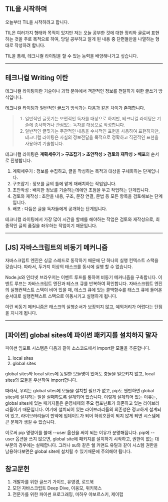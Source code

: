 
## TIL을 시작하며

오늘부터 TIL을 시작하려고 합니다. 

TIL은 여러가지 형태와 목적이 있지만 저는 오늘 공부한 것에 대한 정리와 글로써 표현하는 것을 주로 목적으로 하여, 당일 공부하고 알게 된 내용 중 단편들만을 나열하는 형태로 작성하려 합니다.

TIL을 통해, 테크니컬 라이팅을 할 수 있는 능력을 배양해나가고 싶습니다.

---

## 테크니컬 Writing 이란

테크니컬 라이팅이란 기술이나 과학 분야에서 객관적인 정보를 전달하기 위한 글쓰기 방식입니다.

테크니컬 라이팅과 일반적인 글쓰기 방식과는 다음과 같은 차이가 존재합니다.
>   1. 일반적인 글짓기는 보편적인 독자를 대상으로 하지만, 테크니컬 라이팅은 기술에 종사하거나 관심있는 독자를 대상으로 작성합니다.
>   2. 일반적인 글짓기는 주관적인 내용을 수사적인 표현을 사용하여 표현하지만, 테크니컬 라이팅은 사실의 정보전달을 목적으로 정확하고 직관적인 표현을 사용하여 기술합니다.

테크니컬 라이팅은 **계획세우기 > 구조잡기 > 초안작성 > 검토와 재작성 > 배포**의 순서로 진행합니다.

1. 계획세우기 : 정보를 수집하고, 글을 작성하는 목적과 대상을 구체화하는 단계입니다.
2. 구조잡기 : 정보를 글의 틀에 맡게 재배치하는 작업입니다.
3. 초안작성 : 배치한 정보를 기술하는데에만 초점을 두고 작업하는 단계입니다.
4. 검토와 재작성 : 초안을 내용, 구조, 문장 연결, 문법 등 모든 항목을 검토해보는 단계입니다.
5. 배포 : 다듬은 글을 독자들에게 공개하는 단계입니다.

테크니컬 라이팅에서 가장 많이 시간을 할얘를 해야하는 작업은 검토와 재작성으로, 최종적인 글의 품질을 좌우하는 작업이기 때문입니다.

---

## \[JS\] 자바스크립트의 비동기 메커니즘 

자바스크립트 엔진은 싱글 스레드로 동작하기 때문에 단 하나의 실행 컨텍스트 스택을 갖습니다. 따라서, 두가지 이상의 태스크를 동시에 실행 할 수 없습니다. 

Node.js와 인터넷 브라우저는 이벤트 루프를 통하여 비동기 메커니즘을 구축합니다. 이벤트 루프는 자바스크립트 엔진과 테스크 큐를 반복하여 확인합니다. 자바스크릡트 엔진의 실행컨텍스트 스택이 비어 있을 때, 테스크 큐에 있는 콜백함수를 태스크 큐에 들어온 순서대로 실행컨텍스트 스택으로 이동시키고 실행하게 됩니다. 

이런 비동기 메커니즘은 태스크의 실행순서가 보장되지 않고, 예외처리가 어렵다는 단점을 지니게 됩니다.

---

## \[파이썬\] global sites에 파이썬 패키지를 설치하지 말자

파이썬 임포트 시스템은 다음과 같이 소스코드에서 import한 모듈을 추론합니다.

1. local sites 
2. global sites

global sites와 local sites에 동일한 모듈명이 있어도 충돌을 일으키지 않고, local sites의 모듈을 우선하여 import합니다.

따라서, 우리는 global sites에 모듈을 설치할 필요가 없고, pip도 왠만하면 global sites에 설치하는 일을 실패하도록 설계되어 있습니다. 이렇게 설계되어 있는 이유는, global sites에 있는 패키지들은 운영체제의 주요 컴포넌트가 의존하고 있는 라이브러리들이기 때문입니다. 여기에 설치되어 있는 라이브러리들의 의존성은 정교하게 설계되어 있고, 라이브러리들이 만약에 업데이트가 되어 하위호환이 되지 않게 되면 시스템에 큰 문제가 생길 수 있습니다.

이로써 pip 명령어를 쓸때 --user 옵션을 써야 되는 이유가 분명해집니다. pip에 --user 옵션을 쓰지 않으면, global site에 패키지를 설치하기 시작하고, 권한이 없는 대부분의 경우에는 실패합니다. 그러나 su와 같은 쉘 커맨드 유틸과 같이 시스템 권한을 남용하다보면은 global site에 설치될 수 있기때문에 주의해야 됩니다.



## 참고문헌

1. 개발자를 위한 글쓰기 가이드, 유영경, 로드북
2. 모던 자바스크립트 Deep Dive, 이웅모, 위키북스 
3. 전문가를 위한 파이썬 프로그래밍, 미하우 야보르스키, 제이펍